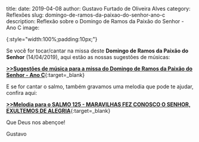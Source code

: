 title: 
date: 2019-04-08
author: Gustavo Furtado de Oliveira Alves
category: Reflexões
slug: domingo-de-ramos-da-paixao-do-senhor-ano-c
description: Reflexão sobre o Domingo de Ramos da Paixão do Senhor - Ano C
image: 



![](){:style="width:100%;padding:10px;"}

Se você for tocar/cantar na missa deste **Domingo de Ramos da Paixão do Senhor** (14/04/2019), aqui estão as nossas sugestões de músicas:

[**>>Sugestões de música para a missa do Domingo de Ramos da Paixão do Senhor - Ano C**](https://musicasparamissa.com.br/sugestoes-para/domingo-de-ramos-da-paixao-do-senhor-ano-c/){:target=\_blank}

E se for cantar o salmo, também gravamos uma melodia que pode te ajudar, confira aqui:

[**>>Melodia para o SALMO 125 - MARAVILHAS FEZ CONOSCO O SENHOR, EXULTEMOS DE ALEGRIA**](https://musicasparamissa.com.br/musica/salmo-125-maravilhas-fez-conosco-o-senhor-exultemos-de-alegria/){:target=\_blank}

Que Deus nos abençoe!

Gustavo
